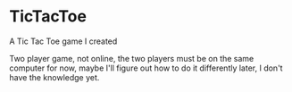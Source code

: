 # TicTacToe
A Tic Tac Toe game I created

Two player game, not online, the two players must be on the same computer for now, maybe I'll figure out how to do it differently later, I don't have the knowledge yet.